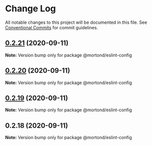# Change Log

All notable changes to this project will be documented in this file.
See [Conventional Commits](https://conventionalcommits.org) for commit guidelines.

## [0.2.21](https://github.com/daithimorton/bowhead/compare/@mortond/eslint-config@0.2.20...@mortond/eslint-config@0.2.21) (2020-09-11)

**Note:** Version bump only for package @mortond/eslint-config





## [0.2.20](https://github.com/daithimorton/bowhead/compare/@mortond/eslint-config@0.2.19...@mortond/eslint-config@0.2.20) (2020-09-11)

**Note:** Version bump only for package @mortond/eslint-config





## [0.2.19](https://github.com/daithimorton/bowhead/compare/@mortond/eslint-config@0.2.18...@mortond/eslint-config@0.2.19) (2020-09-11)

**Note:** Version bump only for package @mortond/eslint-config





## 0.2.18 (2020-09-11)

**Note:** Version bump only for package @mortond/eslint-config
